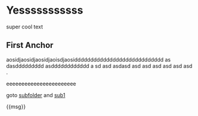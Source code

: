 <script setup>
    import { msg } from 'virtual:my-module';
    // import VPNavBarSearch from '@emersonbottero/vite-plugin-search/dist/client/VPNavBarSearch.vue'
</script>

# Yesssssssssss

super cool text

## First Anchor

aosidjaosidjaosidjaoisdjaosidddddddddddddddddddddddddddd as dasddddddddd asdddddddddddd a sd asd asdasd asd asd asd asd asd asd .

eeeeeeeeeeeeeeeeeeeeeee

goto [subfolder](subfolder/index)
and [sub1](subfolder/subpageone)

<!-- <Search /> -->

{{msg}}
